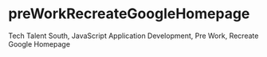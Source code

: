 # preWorkRecreateGoogleHomepage
Tech Talent South, JavaScript Application Development, Pre Work, Recreate Google Homepage
